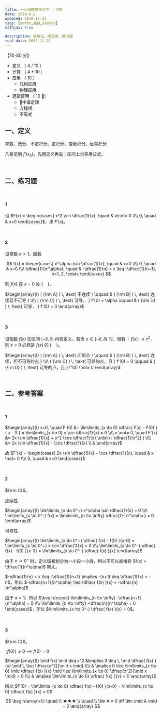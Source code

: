 ```yaml
---
title: 一元函数微积分学 · 习题
date: 2018-8-2
updated: 2018-11-23
tags: [maths,高数,kaoyan]
mathjax: true

description: 做笔记，喝凉茶，做习题
real-date: 2018-11-23
---
```


【70-80 分】

- 定义    （ 4 / 10 ）
- 计算    （ 4 + 10 ）
- 应用    （ 10 ）
   - 几何应用
   - 物理应用
- 逻辑证明     （ 10 ）
   - 中值定理
   - 方程根
   - 不等式

## 一、定义

导数、微分、不定积分、定积分、变限积分、反常积分

凡是见到 $f'(x_0)$，先用定义再说；区间上求导用公式。

<br>

## 二、练习题

<!-- 
$\begin{array}{l} ( {\rm A} ) \, 1 \qquad & ( {\rm B} ) \, 2 \\\\ ( {\rm C} ) \, 3 \qquad & ( {\rm D} ) \, 4 \end{array}$ 
-->

<br>

#### 1

设 $F(x) = \begin{cases} x^2 \sin \dfrac{1}{x}, \quad & x\not= 0 \\\\ 0, \quad & x=0 \end{cases}$，求 $F'(x)$。

<br>

#### 2

设常数 $a>1$，函数 

$$
f(x) = \begin{cases} x^\alpha \sin \dfrac{1}{x}, \quad & x>0 \\\\ 0, \quad & x=0 \\\\ \dfrac{1}{n^\alpha}, \quad & -\dfrac{1}{n} < x \leq -\dfrac{1}{n+1}, n=1, 2, \cdots \end{cases}
$$

则 $f(x)$ 在 $x=0$ 处 $(\quad)$。

$\begin{array}{l} ( {\rm A} ) \, \text{ 不连续 } \qquad & ( {\rm B} ) \, \text{ 连续但不可导 } \\\\ ( {\rm C} ) \, \text{ 可导， } f'(0) = \alpha \qquad & ( {\rm D} ) \, \text{ 可导， } f'(0) = 0 \end{array}$ 

<br>

#### 3

设函数 $f(x)$ 在区间 $(-\delta, \delta)$ 内有定义，若当 $x \in (-\delta, \delta)$ 时，恒有 $\mid f(x) \mid \leq x^2$，则 $x=0$ 必然是 $f(x)$ 的 $(\quad)$。

$\begin{array}{l} ( {\rm A} ) \, \text{ 间断点 } \qquad & ( {\rm B} ) \, \text{ 连续，但不可导的点 } \\\\ ( {\rm C} ) \, \text{ 可导的点，且 } f'(0) = 0 \qquad & ( {\rm D} ) \, \text{ 可导的点，且 } f'(0) \not= 0 \end{array}$ 




















<br>

## 二、参考答案

<br>

#### 1

$\begin{array}{l} x=0, \quad F'(0) &= \lim\limits_{x \to 0} \dfrac{ F(x) - F(0) }{ x - 0 } = \lim\limits_{x \to 0} x \sin \dfrac{1}{x} = 0 \\\\ x \not= 0, \quad F'(x) &= 2x \sin \dfrac{1}{x} + x^2 \cos \dfrac{1}{x} \cdot (- \dfrac{1}{x^2} ) \\\\ &= 2x \sin \dfrac{1}{x} - \cos \dfrac{1}{x} \\ & \end{array}$ 

故 $F'(x) = \begin{cases} 2x \sin \dfrac{1}{x} - \cos \dfrac{1}{x}, \quad & x \not= 0 \\\\ 0, \quad & x=0 \end{cases}$ 

<br>

#### 2

${\rm D}$。

连续性

$\begin{array}{l} \lim\limits_{x \to 0^+} x^\alpha \sin \dfrac{1}{x} = 0 \\\\ \lim\limits_{x \to 0^-} f(x) = \lim\limits_{n \to \infty} \dfrac{1}{ n^\alpha } = 0 \end{array}$ 

可导性

$\begin{array}{l} \lim\limits_{x \to 0^+} \dfrac{ f(x) - f(0) }{x-0} = \lim\limits_{x \to 0^+} x \sin \dfrac{1}{x} = 0 \\\\ \lim\limits_{x \to 0^-} \dfrac{ f(x) - f(0) }{x-0} = \lim\limits_{x \to 0^-} \dfrac{ f(x) }{x} \end{array}$ 

由于 $x \to 0^-$ 时，定义域被划分为一小段一小段，所以不可以直接将 $f(x) = \dfrac{1}{n^\alpha}$ 带入。

$-\dfrac{1}{n} < x \leq -\dfrac{1}{n+1} \implies -(n+1) \leq \dfrac{1}{x} < -n$，所以 $-\dfrac{n+1}{n^\alpha} \leq \dfrac{ f(x) }{x} < -\dfrac{n}{n^\alpha}$ 

由于 $a>1$，所以 $\begin{cases} \lim\limits_{n \to \infty} -\dfrac{n+1}{n^\alpha} = 0 \\\\ \lim\limits_{n \to \infty} -\dfrac{n}{n^\alpha} = 0 \end{cases}$，所以 $\lim\limits_{x \to 0^-} \dfrac{ f(x) }{x} = 0$。

<br>

#### 3

${\rm C}$。

$\mid f(0) \mid \leq 0 \implies f(0)=0$ 

$\begin{array}{l} \mid f(x) \mid \leq x^2 &\implies 0 \leq \, \mid \dfrac{ f(x) }{x} \mid \, \leq \dfrac{x^2}{\mid x \mid} \\\\ & \implies 0 \leq \lim\limits_{x \to 0} \mid \dfrac{ f(x) }{x} \mid \leq \lim\limits_{x \to 0} \dfrac{x^2}{\mid x \mid} = 0 \\\\ & \implies \lim\limits_{x \to 0} \dfrac{ f(x) }{x} = 0 \end{array}$ 

所以 $f'(0) = \lim\limits_{x \to 0} \dfrac{ f(x) - f(0) }{x-0} = \lim\limits_{x \to 0} \dfrac{ f(x) }{x} = 0$ 

$$
\begin{array}{c}
\quad \\
★★★ \\
\quad \\
\lim A = 0 \iff \lim \mid A \mid = 0
\end{array}
$$






